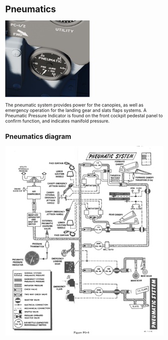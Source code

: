 # Pneumatics

![Pneumatics](../../img/Pneum.png)

The pneumatic system provides power for the canopies, as well as emergency
operation for the landing gear and slats flaps systems. A Pneumatic Pressure
Indicator is found on the front cockpit pedestal panel to confirm function, and
indicates manifold pressure.

## Pneumatics diagram

![manual_pneumatic_diagram](../../img/manual_pneumatic_diagram.png)
